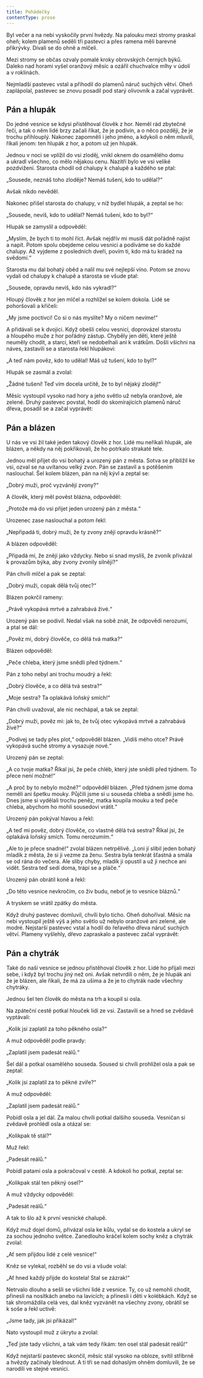```yaml
---
title: Pohádečky
contentType: prose
---
```


Byl večer a na nebi vyskočily první hvězdy. Na palouku mezi stromy praskal oheň; kolem plamenů seděli tři pastevci a přes ramena měli barevné přikrývky. Dívali se do ohně a mlčeli.

Mezi stromy se občas ozvaly pomalé kroky obrovských černých býků. Daleko nad horami vyšel oranžový měsíc a ozářil chuchvalce mlhy v údolí a v roklinách.

Nejmladší pastevec vstal a přihodil do plamenů náruč suchých větví. Oheň zaplápolal, pastevec se znovu posadil pod starý olivovník a začal vyprávět.

## Pán a hlupák

Do jedné vesnice se kdysi přistěhoval člověk z hor. Neměl rád zbytečné řeči, a tak o něm lidé brzy začali říkat, že je podivín, a o něco později, že je trochu přihlouplý. Nakonec zapomněli i jeho jméno, a kdykoli o něm mluvili, říkali jenom: ten hlupák z hor, a potom už jen hlupák.

Jednou v noci se vplížil do vsi zloděj, vnikl oknem do osamělého domu a ukradl všechno, co mělo nějakou cenu. Nazítří bylo ve vsi veliké pozdvižení. Starosta chodil od chalupy k chalupě a každého se ptal:

„Sousede, neznáš toho zloděje? Nemáš tušení, kdo to udělal?“

Avšak nikdo nevěděl.

Nakonec přišel starosta do chalupy, v níž bydlel hlupák, a zeptal se ho:

„Sousede, nevíš, kdo to udělal? Nemáš tušení, kdo to byl?“

Hlupák se zamyslil a odpověděl:

„Myslím, že bych ti to mohl říct. Avšak nejdřív mi musíš dát pořádně najíst a napít. Potom spolu obejdeme celou vesnici a podíváme se do každé chalupy. Až vyjdeme z posledních dveří, povím ti, kdo má tu krádež na svědomí.“

Starosta mu dal bohatý oběd a nalil mu své nejlepší víno. Potom se znovu vydali od chalupy k chalupě a starosta se všude ptal:

„Sousede, opravdu nevíš, kdo nás vykradl?“

Hloupý člověk z hor jen mlčel a rozhlížel se kolem dokola. Lidé se pohoršovali a křičeli:

„My jsme poctivci! Co si o nás myslíte? My o ničem nevíme!“

A přidávali se k dvojici. Když obešli celou vesnici, doprovázel starostu a hloupého muže z hor pořádný zástup. Chyběly jen děti, které ještě neuměly chodit, a starci, kteří se nedobelhali ani k vrátkům. Došli všichni na náves, zastavili se a starosta řekl hlupákovi:

„A teď nám pověz, kdo to udělal! Máš už tušení, kdo to byl?“

Hlupák se zasmál a zvolal:

„Žádné tušení! Teď vím docela určitě, že to byl nějaký zloděj!“

  

Měsíc vystoupil vysoko nad hory a jeho světlo už nebyla oranžové, ale zelené. Druhý pastevec povstal, hodil do skomírajících plamenů náruč dřeva, posadil se a začal vyprávět:

## Pán a blázen

U nás ve vsi žil také jeden takový člověk z hor. Lidé mu neříkali hlupák, ale blázen, a někdy na něj pokřikovali, že ho potrkalo strakaté tele.

Jednou měl přijet do vsi bohatý a urozený pán z města. Sotva se přiblížil ke vsi, ozval se na uvítanou velký zvon. Pán se zastavil a s potěšením naslouchal. Šel kolem blázen, pán na něj kývl a zeptal se:

„Dobrý muži, proč vyzvánějí zvony?“

A člověk, který měl pověst blázna, odpověděl:

„Protože má do vsi přijet jeden urozený pán z města.“

Urozenec zase naslouchal a potom řekl:

„Nepřipadá ti, dobrý muži, že ty zvony znějí opravdu krásně?“

A blázen odpověděl:

„Připadá mi, že znějí jako vždycky. Nebo si snad myslíš, že zvoník přivázal k provazům býka, aby zvony zvonily silněji?“

Pán chvíli mlčel a pak se zeptal:

„Dobrý muži, copak dělá tvůj otec?“

Blázen pokrčil rameny:

„Právě vykopává mrtvé a zahrabává živé.“

Urozený pán se podivil. Nedal však na sobě znát, že odpovědi nerozumí, a ptal se dál:

„Pověz mi, dobrý člověče, co dělá tvá matka?“

Blázen odpověděl:

„Peče chleba, který jsme snědli před týdnem.“

Pán z toho nebyl ani trochu moudrý a řekl:

„Dobrý člověče, a co dělá tvá sestra?“

„Moje sestra? Ta oplakává loňský smích!“

Pán chvíli uvažoval, ale nic nechápal, a tak se zeptal:

„Dobrý muži, pověz mi: jak to, že tvůj otec vykopává mrtvé a zahrabává živé?“

„Podívej se tady přes plot,“ odpověděl blázen. „Vidíš mého otce? Právě vykopává suché stromy a vysazuje nové.“

Urozený pán se zeptal:

„A co tvoje matka? Říkal jsi, že peče chléb, který jste snědli před týdnem. To přece není možné!“

„A proč by to nebylo možné?“ odpověděl blázen. „Před týdnem jsme doma neměli ani špetku mouky. Půjčili jsme si u souseda chleba a snědli jsme ho. Dnes jsme si vydělali trochu peněz, matka koupila mouku a teď peče chleba, abychom ho mohli sousedovi vrátit.“

Urozený pán pokýval hlavou a řekl:

„A teď mi pověz, dobrý člověče, co vlastně dělá tvá sestra? Říkal jsi, že oplakává loňský smích. Tomu nerozumím.“

„Ale to je přece snadné!“ zvolal blázen netrpělivě. „Loni jí slíbil jeden bohatý mladík z města, že si ji vezme za ženu. Sestra byla tenkrát šťastná a smála se od rána do večera. Ale sliby chyby, mladík ji opustil a už ji nechce ani vidět. Sestra teď sedí doma, trápí se a pláče.“

Urozený pán obrátil koně a řekl:

„Do této vesnice nevkročím, co živ budu, neboť je to vesnice bláznů.“

A tryskem se vrátil zpátky do města.

  

Když druhý pastevec domluvil, chvíli bylo ticho. Oheň dohoříval. Měsíc na nebi vystoupil ještě výš a jeho světlo už nebylo oranžové ani zelené, ale modré. Nejstarší pastevec vstal a hodil do řeřavého dřeva náruč suchých větví. Plameny vyšlehly, dřevo zapraskalo a pastevec začal vyprávět:

## Pán a chytrák

Také do naší vesnice se jednou přistěhoval člověk z hor. Lidé ho přijali mezi sebe, i když byl trochu jiný než oni. Avšak netvrdili o něm, že je hlupák ani že je blázen, ale říkali, že má za ušima a že je to chytrák nade všechny chytráky.

Jednou šel ten člověk do města na trh a koupil si osla.

Na zpáteční cestě potkal hlouček lidí ze vsi. Zastavili se a hned se zvědavě vyptávali:

„Kolik jsi zaplatil za toho pěkného osla?“

A muž odpověděl podle pravdy:

„Zaplatil jsem padesát reálů.“

Šel dál a potkal osamělého souseda. Soused si chvíli prohlížel osla a pak se zeptal:

„Kolik jsi zaplatil za to pěkné zvíře?“

A muž odpověděl:

„Zaplatil jsem padesát reálů.“

Pobídl osla a jel dál. Za malou chvíli potkal dalšího souseda. Vesničan si zvědavě prohlédl osla a otázal se:

„Kolikpak tě stál?“

Muž řekl:

„Padesát reálů.“

Pobídl patami osla a pokračoval v cestě. A kdokoli ho potkal, zeptal se:

„Kolikpak stál ten pěkný osel?“

A muž vždycky odpověděl:

„Padesát reálů.“

A tak to šlo až k první vesnické chalupě.

Když muž dojel domů, přivázal osla ke kůlu, vydal se do kostela a ukryl se za sochou jednoho světce. Zanedlouho kráčel kolem sochy kněz a chytrák zvolal:

„Ať sem přijdou lidé z celé vesnice!“

Kněz se vylekal, rozběhl se do vsi a všude volal:

„Ať hned každý přijde do kostela! Stal se zázrak!“

Netrvalo dlouho a sešli se všichni lidé z vesnice. Ty, co už nemohli chodit, přinesli na nosítkách anebo na lavicích; a přinesli i děti v kolébkách. Když se tak shromáždila celá ves, dal kněz vyzvánět na všechny zvony, obrátil se k soše a řekl uctivě:

„Jsme tady, jak jsi přikázal!“

Nato vystoupil muž z úkrytu a zvolal:

„Teď jste tady všichni, a tak vám tedy říkám: ten osel stál padesát reálů!“

  

Když nejstarší pastevec skončil, měsíc stál vysoko na obloze, svítil stříbrně a hvězdy začínaly blednout. A ti tři se nad dohaslým ohněm domluvili, že se narodili ve stejné vesnici.
